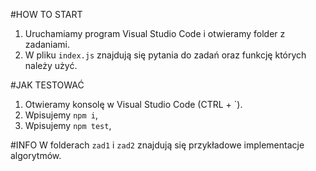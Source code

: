#HOW TO START
1. Uruchamiamy program Visual Studio Code i otwieramy folder z zadaniami.
2. W pliku `index.js` znajdują się pytania do zadań oraz funkcję których należy użyć.

#JAK TESTOWAĆ
1. Otwieramy konsolę w Visual Studio Code (CTRL + `).
2. Wpisujemy `npm i`,
3. Wpisujemy `npm test`,

#INFO
W folderach `zad1` i `zad2` znajdują się przykładowe implementacje algorytmów.